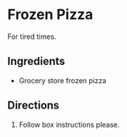 # Frozen Pizza

For tired times.

## Ingredients

- Grocery store frozen pizza

## Directions

1. Follow box instructions please.